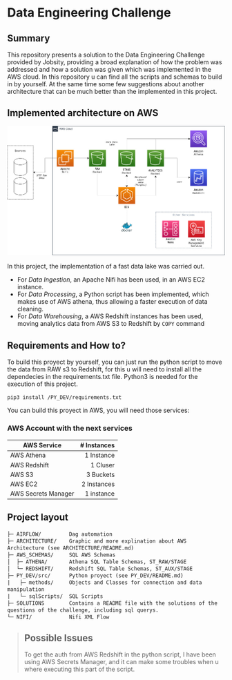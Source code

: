 # Data Engineering Challenge

## Summary
This repository presents a solution to the Data Engineering Challenge provided by Jobsity, providing a broad explanation of how the problem was addressed and how a solution was given which was implemented in the AWS cloud. In this repository u can find all the scripts and schemas to build in by yourself. At the same time some few suggestions about another architecture that can be much better than the implemented in this project.
## Implemented architecture on AWS
<p align="center">
    <img width="700" alt="Alacritty Logo" src="https://raw.githubusercontent.com/srjefers/trips_challenge/main/ARCHITECTURE/Arquitectura_implementada.jpg">
</p>

In this project, the implementation of a fast data lake was carried out.

* For *Data Ingestion*, an Apache Nifi has been used, in an AWS EC2 instance.
* For *Data Processing*, a Python script has been implemented, which makes use of AWS athena, thus allowing a faster execution of data cleaning.
* For *Data Warehousing*, a AWS Redshift instances has been used, moving analytics data from AWS S3 to Redshift by `COPY` command

## Requirements and How to?
To build this proyect by yourself, you can just run the python script to move the data from RAW s3 to Redshift, for this u will need to install all the dependecies in the requirements.txt file. Python3 is needed for the execution of this project.

```
pip3 install /PY_DEV/requirements.txt
```

You can build this proyect in AWS, you will need those services:

### AWS Account with the next services
|AWS Service|# Instances|
|---|---:|
|AWS Athena|1 Instance|
|AWS Redshift|1 Cluser|
|AWS S3|3 Buckets|
|AWS EC2|2 Instances|
|AWS Secrets Manager|1 instance|

## Project layout

    ├─ AIRFLOW/         Dag automation
    ├─ ARCHITECTURE/    Graphic and more explination about AWS Architecture (see ARCHITECTURE/README.md)
    ├─ AWS_SCHEMAS/     SQL AWS Schemas
    │  ├─ ATHENA/       Athena SQL Table Schemas, ST_RAW/STAGE
    │  └─ REDSHIFT/     Redshift SQL Table Schemas, ST_AUX/STAGE
    ├─ PY_DEV/src/      Python proyect (see PY_DEV/README.md)
    |   ├─ methods/     Objects and Classes for connection and data manipulation
    |   └─ sqlScripts/  SQL Scripts
    ├─ SOLUTIONS        Contains a README file with the solutions of the questions of the challenge, including sql querys.
    └─ NIFI/            Nifi XML Flow


> ## Possible Issues 
> To get the auth from AWS Redshift in the python script, I have been using AWS Secrets Manager, and it can make some troubles when u where executing this part of the script.